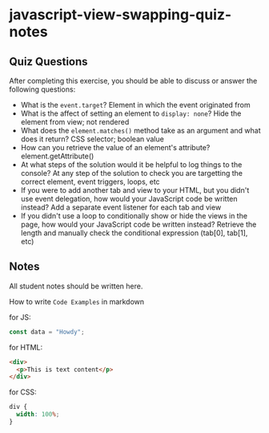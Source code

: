 # javascript-view-swapping-quiz-notes

## Quiz Questions

After completing this exercise, you should be able to discuss or answer the following questions:

- What is the `event.target`?
Element in which the event originated from
- What is the affect of setting an element to `display: none`?
Hide the element from view; not rendered
- What does the `element.matches()` method take as an argument and what does it return?
CSS selector; boolean value
- How can you retrieve the value of an element's attribute?
element.getAttribute()
- At what steps of the solution would it be helpful to log things to the console?
At any step of the solution to check you are targetting the correct element, event triggers, loops, etc
- If you were to add another tab and view to your HTML, but you didn't use event delegation, how would your JavaScript code be written instead?
Add a separate event listener for each tab and view
- If you didn't use a loop to conditionally show or hide the views in the page, how would your JavaScript code be written instead?
Retrieve the length and manually check the conditional expression (tab[0], tab[1], etc)

## Notes

All student notes should be written here.


How to write `Code Examples` in markdown

for JS:

```javascript
const data = "Howdy";
```

for HTML:

```html
<div>
  <p>This is text content</p>
</div>
```

for CSS:

```css
div {
  width: 100%;
}
```
